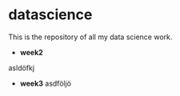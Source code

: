 # datascience
This is the repository of all my data science work.

- **week2**

asldöfkj

- **week3**
asdföljö

